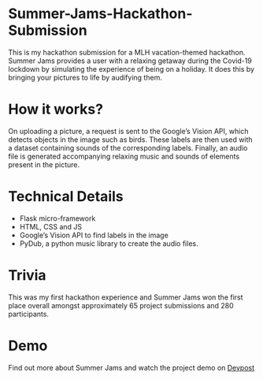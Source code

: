 # Summer-Jams-Hackathon-Submission
This is my hackathon submission for a MLH vacation-themed hackathon. Summer Jams provides a user with a relaxing getaway during the Covid-19 lockdown by simulating the experience of being on a holiday. It does this by bringing your pictures to life by audifying them. 

# How it works?
On uploading a picture, a request is sent to the Google’s Vision API, which detects objects in the image such as birds. These labels are then used with a dataset containing sounds of the corresponding labels. Finally, an audio file is generated accompanying relaxing music and sounds of elements present in the picture. 

# Technical Details
- Flask micro-framework
- HTML, CSS and JS 
- Google’s Vision API to find labels in the image
- PyDub, a python music library to create the audio files.

# Trivia
This was my first hackathon experience and Summer Jams won the first place overall amongst approximately 65 project submissions and 280 participants.

# Demo 
Find out more about Summer Jams and watch the project demo on [Devpost](https://devpost.com/software/summerjams)
